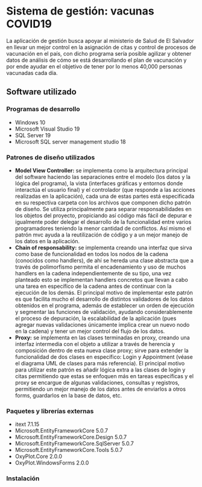 # Sistema de gestión: vacunas COVID19

La aplicación de gestión busca apoyar al ministerio de Salud de El Salvador en llevar un mejor control en la asignación de citas y control de procesos de vacunación en el país, con dicho programa sería posible agilizar y obtener datos de análisis de cómo se está desarrollando el plan de vacunación y por ende ayudar en el objetivo de tener por lo menos 40,000 personas vacunadas cada día.

## Software utilizado

### Programas de desarrollo

* Windows 10
* Microsoft Visual Studio 19
* SQL Server 19
* Microsoft SQL server management studio 18

### Patrones de diseño utilizados

* __Model View Controller:__ se implementa como la arquitectura principal del software haciendo las separaciones entre el modelo (los datos y la lógica del programa), la vista (interfaces gráficas y entornos donde interactúa el usuario final) y el controlador (que responde a las acciones realizadas en la aplicación), cada una de estas partes está especificada en su respectiva carpeta con los archivos que componen dicho patrón de diseño. Se utiliza principalmente para separar responsabilidades en los objetos del proyecto, propiciando así código más fácil de depurar e igualmente poder delegar el desarrollo de la funcionalidad entre varios programadores teniendo la menor cantidad de conflictos. Así mismo el patrón mvc ayuda a la reutilización de código y a un mejor manejo de los datos en la aplicación.
* __Chain of responsability:__  se implementa creando una interfaz que sirva como base de funcionalidad en todos los nodos de la cadena (conocidos como handlers), de ahí se hereda una clase abstracta que a través de polimorfismo permita el encadenamiento y uso de muchos handlers en la cadena independientemente de su tipo, una vez planteado esto se implementan handlers concretos que llevan a cabo una tarea en específico de la cadena antes de continuar con la ejecución de los demás. El principal motivo de implementar este patrón es que facilita mucho el desarrollo de distintos validadores de los datos obtenidos en el programa, además de establecer un orden de ejecución y segmentar las funciones de validación, ayudando considerablemente el proceso de depuración, la escalabilidad de la aplicación (pues agregar nuevas validaciones únicamente implica crear un nuevo nodo en la cadena) y tener un mejor control del flujo de los datos.
* __Proxy:__  se implementa en las clases terminadas en proxy, creando una interfaz intermedia con el objeto a utilizar a través de herencia y composición dentro de esta nueva clase proxy; sirve para extender la funcionalidad de dos clases en específico: Login y Appointment (véase el diagrama UML de clases para más referencia). El principal motivo para utilizar este patrón es añadir lógica extra a las clases de login y citas permitiendo que estas se enfoquen más en tareas específicas y el proxy se encargue de algunas validaciones, consultas y registros, permitiendo un mejor manejo de los datos antes de enviarlos a otros forms, guardarlos en la base de datos, etc.

### Paquetes y librerías externas

* itext 7.1.15
* Microsoft.EntityFrameworkCore 5.0.7
* Microsoft.EntityFrameworkCore.Design 5.0.7
* Microsoft.EntityFrameworkCore.SqlServer 5.0.7
* Microsoft.EntityFrameworkCore.Tools 5.0.7
* OxyPlot.Core 2.0.0
* OxyPlot.WindowsForms 2.0.0

### Instalación
